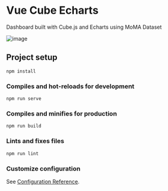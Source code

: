 # Vue Cube Echarts
Dashboard built with Cube.js and Echarts using MoMA Dataset 
 
![image](https://user-images.githubusercontent.com/45850882/150286488-860e45c8-0a7a-4079-8a7b-97735e2c80cf.png)

## Project setup
```
npm install
```

### Compiles and hot-reloads for development
```
npm run serve
```

### Compiles and minifies for production
```
npm run build
```

### Lints and fixes files
```
npm run lint
```

### Customize configuration
See [Configuration Reference](https://cli.vuejs.org/config/).
